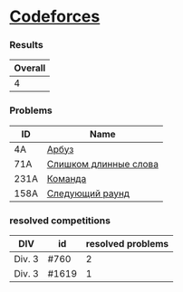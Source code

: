 # [Codeforces](https://codeforces.com/problemset)

### Results
| Overall |
|---------|
| 4       |

### Problems
| ID | Name |
|----|------|
| 4A | [Арбуз](http://codeforces.com/problemset/problem/4/A)  |
| 71A | [ Слишком длинные слова ](https://codeforces.com/problemset/problem/71/A) |
| 231A | [ Команда ](https://codeforces.com/problemset/problem/231/A) |
| 158A | [ Следующий раунд ](https://codeforces.com/problemset/problem/158/A) |

### resolved competitions
| DIV | id | resolved problems |
| ------ | ----- | --- |
| Div. 3 | #760 | 2 |
| Div. 3| #1619| 1 |

